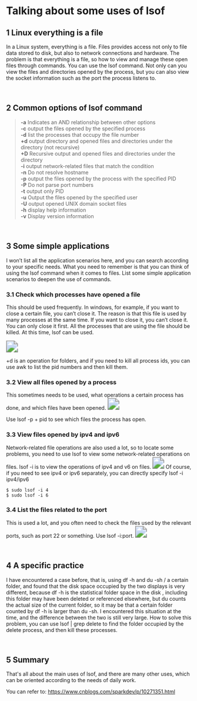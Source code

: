 # Talking about some uses of lsof


## 1 Linux everything is a file

In a Linux system, everything is a file. Files provides access not only to file data stored to disk, but also to network connections and hardware. The problem is that everything is a file, so how to view and manage these open files through commands. You can use the lsof command. Not only can you view the files and directories opened by the process, but you can also view the socket information such as the port the process listens to.

<br>

## 2 Common options of lsof command

> **-a** Indicates an AND relationship between other options\
> **-c** <process name> output the files opened by the specified process\
> **-d** <file descriptor> list the processes that occupy the file number\
> **+d** <directory> output directory and opened files and directories under the directory (not recursive)\
> **+D** <directory> Recursive output and opened files and directories under the directory\
> **-i** <condition> output network-related files that match the condition\
> **-n** Do not resolve hostname\
> **-p** <process ID> output the files opened by the process with the specified PID\
> **-P** Do not parse port numbers\
> **-t** output only PID\
> **-u** Output the files opened by the specified user\
> **-U** output opened UNIX domain socket files\
> **-h** display help information\
> **-v** Display version information

<br>

## 3 Some simple applications

I won’t list all the application scenarios here, and you can search according to your specific needs. What you need to remember is that you can think of using the lsof command when it comes to files. List some simple application scenarios to deepen the use of commands.

### 3.1 **Check which processes have opened a file**

This should be used frequently. In windows, for example, if you want to close a certain file, you can’t close it. The reason is that this file is used by many processes at the same time. If you want to close it, you can’t close it. You can only close it first. All the processes that are using the file should be killed. At this time, lsof can be used.

<img src="https://cdn.jsdelivr.net/gh/yeliansong/github-blog-PIC/blog-images/06973eb2b4514ad5af77075630136bad~tplv-k3u1fbpfcp-zoom-1.image" style="zoom:200%;" />

+d is an operation for folders, and if you need to kill all process ids, you can use awk to list the pid numbers and then kill them.

### 3.2 **View all files opened by a process**

This sometimes needs to be used, what operations a certain process has done, and which files have been opened.
<img src="https://cdn.jsdelivr.net/gh/yeliansong/github-blog-PIC/blog-images/8b897ce13cf04690ac6a4cdbaf9ee9f6~tplv-k3u1fbpfcp-zoom-1.image" style="zoom:200%;" />

Use lsof -p + pid to see which files the process has open.

### 3.3 **View files opened by ipv4 and ipv6**

Network-related file operations are also used a lot, so to locate some problems, you need to use lsof to view some network-related operations on files. lsof -i is to view the operations of ipv4 and v6 on files.
<img src="https://cdn.jsdelivr.net/gh/yeliansong/github-blog-PIC/blog-images/fa82058ffef840d1aec4fe97c3fbedcd~tplv-k3u1fbpfcp-zoom-1.image" style="zoom:200%;" />
Of course, if you need to see ipv4 or ipv6 separately, you can directly specify lsof -i ipv4/ipv6

```
$ sudo lsof -i 4
$ sudo lsof -i 6
```

### 3.4 **List the files related to the port**

This is used a lot, and you often need to check the files used by the relevant ports, such as port 22 or something. Use lsof -i:port.
<img src="https://cdn.jsdelivr.net/gh/yeliansong/github-blog-PIC/blog-images/2b7aa57bcd6c40bcb9e41ebdadf690cb~tplv-k3u1fbpfcp-zoom-1.image" style="zoom:200%;" />

<br>

## 4 A specific practice

I have encountered a case before, that is, using df -h and du -sh / a certain folder, and found that the disk space occupied by the two displays is very different, because df -h is the statistical folder space in the disk , including this folder may have been deleted or referenced elsewhere, but du counts the actual size of the current folder, so it may be that a certain folder counted by df -h is larger than du -sh. I encountered this situation at the time, and the difference between the two is still very large. How to solve this problem, you can use lsof | grep delete to find the folder occupied by the delete process, and then kill these processes.

<br>

## 5 Summary

That's all about the main uses of lsof, and there are many other uses, which can be oriented according to the needs of daily work.

You can refer to: https://www.cnblogs.com/sparkdev/p/10271351.html
